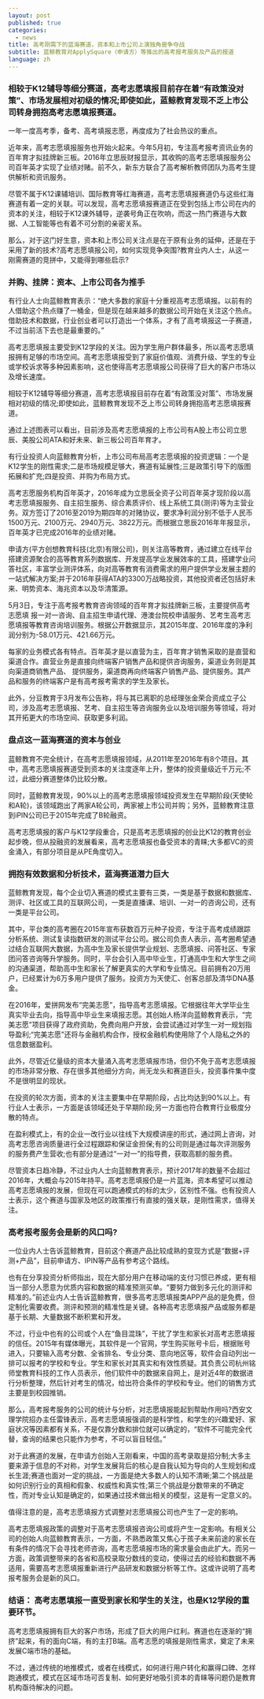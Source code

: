 ```yaml
---
layout: post
published: true
categories:
  - news
title: 高考刚需下的蓝海赛道，资本和上市公司上演独角兽争夺战
subtitle: 蓝鲸教育对ApplySquare（申请方）等推出的高考报考服务及产品的报道
language: zh
---
```

### 相较于K12辅导等细分赛道，高考志愿填报目前存在着“有政策没对策”、市场发展相对初级的情况;即使如此，蓝鲸教育发现不乏上市公司转身拥抱高考志愿填报赛道。



一年一度高考季，备考、高考填报志愿，再度成为了社会热议的重点。

近年来，高考志愿填报服务也开始火起来。今年5月初，专注高考报考资讯业务的百年育才拟挂牌新三板。2016年立思辰财报显示，其收购的高考志愿填报服务公司百年英才实现了业绩对赌。前不久，新东方联合了高考解析教师团队为高考生提供解析和资讯服务。

尽管不属于K12课辅培训、国际教育等红海赛道，高考志愿填报赛道仍与这些红海赛道有着一定的关联。可以发现，高考志愿填报赛道正在受到包括上市公司在内的资本的关注，相较于K12课外辅导，逆袭号角正在吹响，而这一热门赛道与大数据、人工智能等也有着不可分割的亲密关系。

那么，对于这门好生意，资本和上市公司关注点是在于原有业务的延伸，还是在于采用了新的技术?高考志愿填报公司，如何实现竞争突围?教育业内人士，从这一刚需赛道的竞拼中，又能得到哪些启示?

### 并购、挂牌：资本、上市公司各为推手

有行业人士向蓝鲸教育表示：“绝大多数的家庭十分重视高考志愿填报。以前有的人借助这个热点赚了一桶金，但是现在越来越多的数据公司开始在关注这个热点。借助技术和数据，行业创业者可以打造出一个体系，才有了高考填报这一子赛道，不过当前活下去也是最重要的。”

高考志愿填报主要受到K12学段的关注。因为学生用户群体最多，所以高考志愿填报拥有足够的市场空间。高考志愿填报受到了家庭价值观、消费升级、学生的专业或学校诉求等多种因素影响，这也使得高考志愿填报公司获得了巨大的客户市场以及增长速度。

相较于K12辅导等细分赛道，高考志愿填报目前存在着“有政策没对策”、市场发展相对初级的情况;即使如此，蓝鲸教育发现不乏上市公司转身拥抱高考志愿填报赛道。


通过上述图表可以看出，目前涉及高考志愿填报的上市公司有A股上市公司立思辰、美股公司ATA和好未来、新三板公司百年育才。

有行业投资人向蓝鲸教育分析，上市公司布局高考志愿填报的投资逻辑：一个是K12学生的刚性需求;二是市场规模足够大，赛道有延展性;三是政策引导下的版图拓展和扩充;四是投资、并购为布局方式。

高考志愿服务机构百年英才，2016年成为立思辰全资子公司百年英才现阶段以高考志愿填报服务、自主招生服务、综合素质评价、线上系统工具(测评)等为主营业务。双方签订了2016至2019为期四年的对赌协议，要求净利润分别不低于人民币1500万元、2100万元、2940万元、3822万元。而根据立思辰2016年年报显示，百年英才已完成2016年的业绩对赌。

申请方(平方创想教育科技(北京)有限公司)，则关注高等教育，通过建立在线平台搭建资源聚合的高等教育系列数据库、开发提高学业发展效率的工具，搭建学业问答社区，丰富学业测评体系，向对高等教育有消费需求的用户提供学业发展主题的一站式解决方案;并于2016年获得ATA的3300万战略投资，其他投资者还包括好未来、明势资本、海兆资本以及华清策源。

5月3日，专注于高考报考教育咨询领域的百年育才拟挂牌新三板，主要提供高考志愿填 报一对一咨询、自主招生申请代理、港澳台院校申请服务、艺考生高考志愿填报等教育咨询培训服务。根据公开数据显示，其2015年度、2016年度的净利润分别为-58.01万元、421.66万元。

每家的业务模式各有特点。百年英才是以直营为主，百年育才销售采取的是直营和渠道合作。直营业务是直接向终端客户销售产品和提供咨询服务，渠道业务则是其向渠道商销售产品、 提供服务，渠道商再向终端客户销售产品、提供服务。其产品和服务的终端客户是有高考报考需求的学生及家长。

此外，分豆教育于3月发布公告称，将与其已离职的总经理张金荣合资成立子公司，涉及高考志愿填报、艺考、自主招生等咨询服务业以及培训服务等领域，将对其开拓更大的市场空间、获取更多利润。

### 盘点这一蓝海赛道的资本与创业

蓝鲸教育不完全统计，在高考志愿填报领域，从2011年至2016年有8个项目。其中，高考志愿填报赛道受到资本的关注度逐年上升，整体的投资量级近千万元;不过，此细分赛道整体仍比较分散。

同时，蓝鲸教育发现，90%以上的高考志愿填报领域投资发生在早期阶段(天使轮和A轮)，该领域跑出了两家A轮公司，两家被上市公司并购；另外，蓝鲸教育注意到iPIN公司已于2015年完成了B轮融资。

高考志愿填报的客户与K12学段重合，只是高考志愿填报的创业比K12的教育创业起步晚，但从投融资的发展看来，高考志愿填报也备受资本的青睐;大多都VC的资金涌入，有部分项目是从PE角度切入。

### 拥抱有效数据和分析技术，蓝海赛道潜力巨大

蓝鲸教育发现，每个企业切入赛道的模式主要有三类，一类是基于数据和数据库、测评、社区或工具的互联网公司，一类是直播课、培训、一对一的咨询公司，还有一类是平台公司。

其中，平台类的高考圈在2015年宣布获数百万元种子投资，专注于高考成绩跟踪分析系统、测试复读指数研发的测试平台公司。据公司负责人表示，高考圈希望通过结合互联网大数据，为高中生及家长提供学业规划、志愿填报、问答社区、专家团问答咨询等升学服务。同时，平台会引入高中毕业生，打通高中生和大学生之间的沟通渠道，帮助高中生和家长了解更真实的大学和专业情况。目前拥有20万用户，已经累计为6万多用户提供了服务。投资方为天使汇、创客总部及清华DNA基金。

在2016年，爱拼网发布“完美志愿”，指导高考志愿填报。它根据往年大学毕业生真实毕业去向，指导高中毕业生来填报志愿。其创始人杨洋向蓝鲸教育表示，“完美志愿”项目获得了政府资助，免费向用户开放，会尝试通过对学生一对一规划指导盈利;“完美志愿”还将与金融机构合作，授权金融机构使用除了个人隐私之外的信息数据盈利。

此外，尽管近亿量级的资本大量涌入高考志愿填报市场，但仍不免于高考志愿填报的市场非常分散、存在很多其他细分方向，尚无龙头和赛道巨头，投资事件集中度不是很明显的现状。

在投资的轮次方面，资本的关注主要集中在早期阶段，占比均达到90%以上。有行业人士表示，一方面是该领域还处于早期阶段;另一方面也符合教育行业极度分散的特点。

在盈利模式上，有的企业一改行业以往线下大规模讲座的形式，通过网上咨询，对高考志愿咨询质量进行全过程跟踪和保证金担保;有的公司则是通过每次评测服务的服务费产生营收;也有部分是通过“一对一”的指导费，获取高额的服务费。

尽管资本日趋冷静，不过业内人士向蓝鲸教育表示，预计2017年的数量不会超过2016年，大概会与2015年持平。高考志愿填报仍是一片蓝海，资本希望可以推动高考志愿填报的发展，但现在可以跑通模式的标的太少，区别性不强。也有投资人士表示，这个赛道与国家及地区的政策推行有直接的强关联，是刚性需求，值得关注。

### 高考报考服务会是新的风口吗?

一位业内人士告诉蓝鲸教育，目前这个赛道产品比较成熟的变现方式是“数据+评测+产品”，目前申请方、IPIN等产品有参考这个路线。

也有在分享投资分析师指出，现在大部分用户在移动端的支付习惯已养成，更有相当一部分人愿意为优质内容和数据的精准预测买单。“要努力做到多元化的测评和精准的。”前述业内人士告诉蓝鲸教育，很多高考志愿填报类APP产品的是免费，但定制化需要收费。测评和预测的精准性是关键。各种高考志愿填报产品或服务都是基于长期、大量数据不断积累和开发。

不过，行业中也有的公司或个人在“鱼目混珠”，干扰了学生和家长对高考志愿填报的信任。2015年有媒体曝光，其软件是一个官网，学生购买账号卡后，根据账号进入，只要输入高考分数、全省排名、专业分类、意向地区等，软件会自动列出一排可以报考的学校和专业。学生和家长对其真实和有效性质疑。其负责公司杭州铭师堂教育科技的工作人员表示，他们软件中的数据来自网上，是对近4年的数据进行分析整理，然后针对考生的情况，给出符合条件的学校和专业。他们的销售方式主要是到校园推销。

那么，高考报考服务的公司的统计与分析，对志愿填报能起到帮助作用吗?西安文理学院招办主任雷锋表示，高考志愿填报强调的是科学性，和学生的兴趣爱好、家庭状况等因素都有关系，不是仅靠分数和排位就可以确定的，“软件不可能完全代替，查询的结果也只能作为参考，不可以盲目轻信。”

对于此赛道的发展，在申请方创始人王刚看来，中国的高考录取是招分制;大多主要来源于信息的不对称，对学生发展背后的核心是自我认知为导向的人生规划和成长生涯;赛道也面对一定的挑战，一方面是绝大多数人的认知不清晰;第二个挑战是如何识别行业的真相和假象、权威性和真实性;第三个挑战是分数带来的不确定性，而对专业认知是确定的，如果通过技术做出相关的模型，这是有一定意义的。

值得注意的是，高考志愿填报方式调整对志愿填报公司也产生了一定的影响。

高考志愿填报政策的调整对于高考志愿填报咨询公司或将产生一定影响。有相关公司的创始人向蓝鲸教育表示，一方面，不熟悉政策又焦心于孩子未来前途的家长在有条件的情况下会寻找老师咨询，高考志愿填报市场的需求量会由此扩大。而另一方面，政策调整带来的各省和高校录取分数线的变动，使得过去的经验和数据不再适用，需要高考志愿填报重新进行产品研发和数据分析等工作。这或许说明了高考报考服务会是新的风口。

### 结语： 高考志愿填报一直受到家长和学生的关注，也是K12学段的重要环节。

高考志愿填报拥有巨大的客户市场，形成了巨大的用户红利。赛道也在逐渐的“拥挤”起来，有的面向C端，有的主打B端。高考志愿的填报是刚性需求，奠定了未来发展C端市场的基础。

不过，通过传统的地推模式，或者在线模式，如何进行用户转化和赢得口碑、怎样跑通模式，模式在区域市场可否复制、如何更好地吸引资本的青睐等问题仍是教育机构亟待解决的问题。
